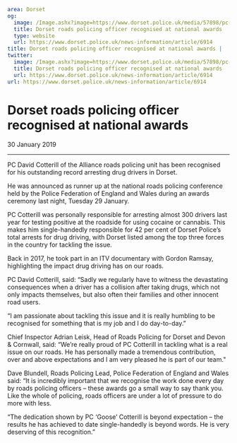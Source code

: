 ```yaml
area: Dorset
og:
  image: /Image.ashx?image=https://www.dorset.police.uk/media/57898/pc-david-cotterill.png&amp;amp;width=150
  title: Dorset roads policing officer recognised at national awards
  type: website
  url: https://www.dorset.police.uk/news-information/article/6914
title: Dorset roads policing officer recognised at national awards |
twitter:
  image: /Image.ashx?image=https://www.dorset.police.uk/media/57898/pc-david-cotterill.png&amp;amp;width=150
  title: Dorset roads policing officer recognised at national awards
  url: https://www.dorset.police.uk/news-information/article/6914
url: https://www.dorset.police.uk/news-information/article/6914
```

# Dorset roads policing officer recognised at national awards

30 January 2019

* * *

PC David Cotterill of the Alliance roads policing unit has been recognised for his outstanding record arresting drug drivers in Dorset.

He was announced as runner up at the national roads policing conference held by the Police Federation of England and Wales during an awards ceremony last night, Tuesday 29 January.

PC Cotterill was personally responsible for arresting almost 300 drivers last year for testing positive at the roadside for using cocaine or cannabis. This makes him single-handedly responsible for 42 per cent of Dorset Police’s total arrests for drug driving, with Dorset listed among the top three forces in the country for tackling the issue.

Back in 2017, he took part in an ITV documentary with Gordon Ramsay, highlighting the impact drug driving has on our roads.

PC David Cotterill, said: “Sadly we regularly have to witness the devastating consequences when a driver has a collision after taking drugs, which not only impacts themselves, but also often their families and other innocent road users.

“I am passionate about tackling this issue and it is really humbling to be recognised for something that is my job and I do day-to-day.”

Chief Inspector Adrian Leisk, Head of Roads Policing for Dorset and Devon & Cornwall, said: “We’re really proud of PC Cotterill in tackling what is a real issue on our roads. He has personally made a tremendous contribution, over and above expectations and I am very pleased he is part of our team."

Dave Blundell, Roads Policing Lead, Police Federation of England and Wales said: “It is incredibly important that we recognise the work done every day by roads policing officers – these awards go a small way to say thank you. Like the whole of policing, roads officers are under a lot of pressure to do more with less.

“The dedication shown by PC ‘Goose’ Cotterill is beyond expectation – the results he has achieved to date single-handedly is beyond words. He is very deserving of this recognition.”
